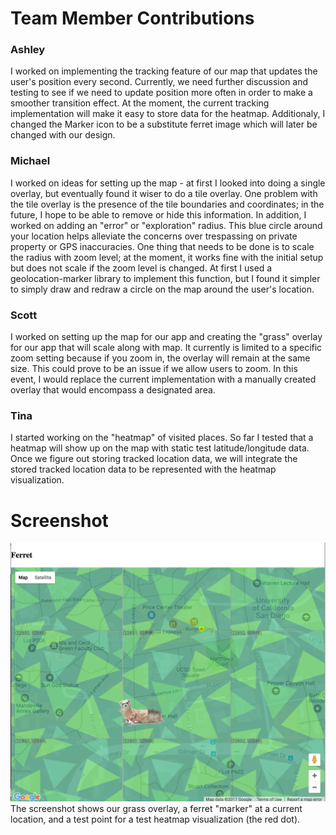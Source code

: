 # Team Member Contributions #

### Ashley ###
I worked on implementing the tracking feature of our map that updates the user's position every second. Currently, we need further discussion and testing to see if we need to update position more often in order to make a smoother transition effect. At the moment, the current tracking implementation will make it easy to store data for the heatmap. Additionaly, I changed the Marker icon to be a substitute ferret image which will later be changed with our design.


### Michael ###
I worked on ideas for setting up the map - at first I looked into doing a single overlay, but eventually found it wiser to do a tile overlay. One problem with the tile overlay is the presence of the tile boundaries and coordinates; in the future, I hope to be able to remove or hide this information. In addition, I worked on adding an "error" or "exploration" radius. This blue circle around your location helps alleviate the concerns over trespassing on private property or GPS inaccuracies. One thing that needs to be done is to scale the radius with zoom level; at the moment, it works fine with the initial setup but does not scale if the zoom level is changed. At first I used a geolocation-marker library to implement this function, but I found it simpler to simply draw and redraw a circle on the map around the user's location.


### Scott ###
I worked on setting up the map for our app and creating the "grass" overlay for our app that will scale along with map. It currently is limited to a specific zoom setting because if you zoom in, the overlay will remain at the same size. This could prove to be an issue if we allow users to zoom. In this event, I would replace the current implementation with a manually created overlay that would encompass a designated area.


### Tina ###
I started working on the "heatmap" of visited places. So far I tested that a heatmap will show up on the map with static test latitude/longitude data. Once we figure out storing tracked location data, we will integrate the stored tracked location data to be represented with the heatmap visualization.


# Screenshot #
![screenshot](/images/milestones/milestone5.png)
The screenshot shows our grass overlay, a ferret "marker" at a current location, and a test point for a test heatmap visualization (the red dot).


